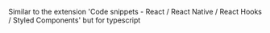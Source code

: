 Similar to the extension 'Code snippets - React / React Native / React Hooks / Styled Components' but for typescript
